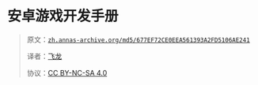 # 安卓游戏开发手册

> 原文：[`zh.annas-archive.org/md5/677EF72CE0EEA561393A2FD5106AE241`](https://zh.annas-archive.org/md5/677EF72CE0EEA561393A2FD5106AE241)
> 
> 译者：[飞龙](https://github.com/wizardforcel)
> 
> 协议：[CC BY-NC-SA 4.0](http://creativecommons.org/licenses/by-nc-sa/4.0/)